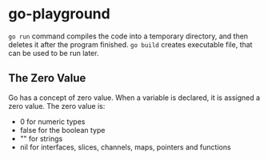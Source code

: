 # go-playground

`go run` command compiles the code into a temporary directory, and then deletes it after the program finished.
`go build` creates executable file, that can be used to be run later.

## The Zero Value
Go has a concept of zero value. When a variable is declared, it is assigned a zero value. The zero value is:
- 0 for numeric types
- false for the boolean type
- "" for strings
- nil for interfaces, slices, channels, maps, pointers and functions
